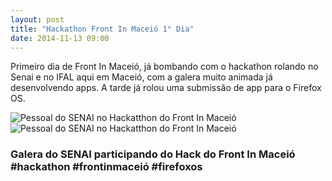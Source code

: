 ```yaml
---
layout: post
title: "Hackathon Front In Maceió 1° Dia"
date: 2014-11-13 09:00
---
```


<p>
    Primeiro dia de Front In Maceió, já bombando com o hackathon rolando no Senai e no IFAL aqui em Maceió, com a galera muito animada já desenvolvendo apps. A tarde já rolou uma submissão de app para o Firefox OS.


<p>
<div>
       <img src="https://fbcdn-sphotos-g-a.akamaihd.net/hphotos-ak-xpa1/v/t1.0-9/10649606_796240603755689_272576491222464559_n.jpg?oh=2d973e5fa94bf3b546be40490002c965&oe=54D70C31&__gda__=1424362508_9e6ed57ab08ec44b6acadb15802bcc05" alt="Pessoal do SENAI no Hackatthon do Front In Maceió">
        <img src="https://fbcdn-sphotos-d-a.akamaihd.net/hphotos-ak-xpf1/v/t1.0-9/10403400_796234327089650_5497993996536560427_n.jpg?oh=63ecc6fb63c685c17825a6f815197d60&oe=54E808D0&__gda__=1423797178_b073044c77587791a7f0018faa685041" alt="Pessoal do SENAI no Hackatthon do Front In Maceió">
       <h3>
           Galera do SENAI participando do Hack do Front In Maceió #hackathon #frontinmaceió #firefoxos
       </h3>
</div>
